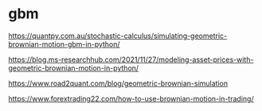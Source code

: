 # gbm

https://quantpy.com.au/stochastic-calculus/simulating-geometric-brownian-motion-gbm-in-python/

https://blog.ms-researchhub.com/2021/11/27/modeling-asset-prices-with-geometric-brownian-motion-in-python/

https://www.road2quant.com/blog/geometric-brownian-simulation

https://www.forextrading22.com/how-to-use-brownian-motion-in-trading/



